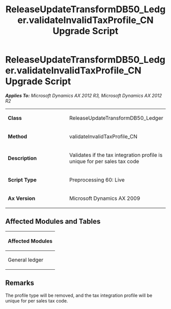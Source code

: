 ﻿---
title: ReleaseUpdateTransformDB50_Ledger.validateInvalidTaxProfile_CN Upgrade Script
TOCTitle: ReleaseUpdateTransformDB50_Ledger.validateInvalidTaxProfile_CN Upgrade Script
ms:assetid: 3ed1da50-de03-cb4b-0d4e-296c5e1fdf4b
ms:mtpsurl: https://msdn.microsoft.com/en-us/library/JJ718774(v=AX.60)
ms:contentKeyID: 49707817
ms.date: 05/18/2015
mtps_version: v=AX.60
---

# ReleaseUpdateTransformDB50\_Ledger.validateInvalidTaxProfile\_CN Upgrade Script 


_**Applies To:** Microsoft Dynamics AX 2012 R3, Microsoft Dynamics AX 2012 R2_

<table>
<colgroup>
<col style="width: 50%" />
<col style="width: 50%" />
</colgroup>
<tbody>
<tr class="odd">
<td><p><strong>Class</strong></p></td>
<td><p>ReleaseUpdateTransformDB50_Ledger</p></td>
</tr>
<tr class="even">
<td><p><strong>Method</strong></p></td>
<td><p>validateInvalidTaxProfile_CN</p></td>
</tr>
<tr class="odd">
<td><p><strong>Description</strong></p></td>
<td><p>Validates if the tax integration profile is unique for per sales tax code</p></td>
</tr>
<tr class="even">
<td><p><strong>Script Type</strong></p></td>
<td><p>Preprocessing 60: Live</p></td>
</tr>
<tr class="odd">
<td><p><strong>Ax Version</strong></p></td>
<td><p>Microsoft Dynamics AX 2009</p></td>
</tr>
</tbody>
</table>


## Affected Modules and Tables

<table>
<colgroup>
<col style="width: 100%" />
</colgroup>
<thead>
<tr class="header">
<th><p>Affected Modules</p></th>
</tr>
</thead>
<tbody>
<tr class="odd">
<td><p>General ledger</p></td>
</tr>
</tbody>
</table>


## Remarks

The profile type will be removed, and the tax integration profile will be unique for per sales tax code.

  


